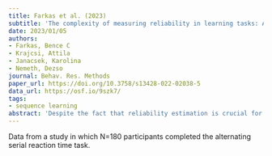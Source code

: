 ```yaml
---
title: Farkas et al. (2023)
subtitle: 'The complexity of measuring reliability in learning tasks: An illustration using the Alternating Serial Reaction Time Task'
date: 2023/01/05
authors:
- Farkas, Bence C
- Krajcsi, Attila
- Janacsek, Karolina
- Nemeth, Dezso
journal: Behav. Res. Methods
paper_url: https://doi.org/10.3758/s13428-022-02038-5
data_url: https://osf.io/9szk7/
tags:
- sequence learning
abstract: 'Despite the fact that reliability estimation is crucial for robust inference, it is underutilized in neuroscience and cognitive psychology. Appreciating reliability can help researchers increase statistical power, effect sizes, and reproducibility, decrease the impact of measurement error, and inform methodological choices. However, accurately calculating reliability for many experimental learning tasks is challenging. In this study, we highlight a number of these issues, and estimate multiple metrics of internal consistency and split-half reliability of a widely used learning task on a large sample of 180 subjects. We show how pre-processing choices, task length, and sample size can affect reliability and its estimation. Our results show that the Alternating Serial Reaction Time Task has respectable reliability, especially when learning scores are calculated based on reaction times and two-stage averaging. We also show that a task length of 25 blocks can be sufficient to meet the usual thresholds for minimally acceptable reliability. We further illustrate how relying on a single point estimate of reliability can be misleading, and the calculation of multiple metrics, along with their uncertainties, can lead to a more complete characterization of the psychometric properties of tasks.'
---
```


Data from a study in which N=180 participants completed the alternating serial reaction time task.

